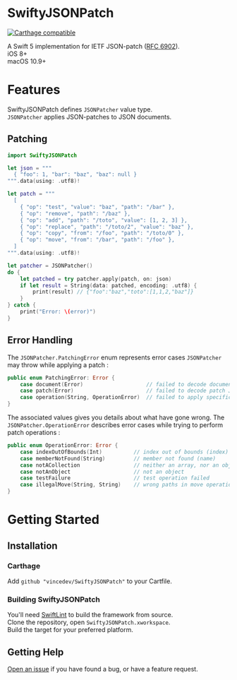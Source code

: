 SwiftyJSONPatch
===============

[![Carthage compatible](https://img.shields.io/badge/Carthage-compatible-4BC51D.svg?style=flat)](https://github.com/Carthage/Carthage)

A Swift 5 implementation for IETF JSON-patch ([RFC 6902](http://tools.ietf.org/html/rfc6902)).  
iOS 8+  
macOS 10.9+

# Features

SwiftyJSONPatch defines `JSONPatcher` value type.  
`JSONPatcher` applies JSON-patches to JSON documents.

## Patching

```swift
import SwiftyJSONPatch

let json = """
  { "foo": 1, "bar": "baz", "baz": null }
""".data(using: .utf8)!

let patch = """
  [
    { "op": "test", "value": "baz", "path": "/bar" },
    { "op": "remove", "path": "/baz" },
    { "op": "add", "path": "/toto", "value": [1, 2, 3] },
    { "op": "replace", "path": "/toto/2", "value": "baz" },
    { "op": "copy", "from": "/foo", "path": "/toto/0" },
    { "op": "move", "from": "/bar", "path": "/foo" },
  ]
""".data(using: .utf8)!

let patcher = JSONPatcher()
do {
    let patched = try patcher.apply(patch, on: json)
    if let result = String(data: patched, encoding: .utf8) {
        print(result) // {"foo":"baz","toto":[1,1,2,"baz"]}
    }
} catch {
    print("Error: \(error)")
}
```

## Error Handling

The `JSONPatcher.PatchingError` enum represents error cases `JSONPatcher` may throw while applying a patch :

```swift
public enum PatchingError: Error {
    case document(Error)                    // failed to decode document JSON data
    case patch(Error)                       // failed to decode patch JSON data
    case operation(String, OperationError)  // failed to apply specific patch operation
}
```
The associated values gives you details about what have gone wrong.
The `JSONPatcher.OperationError` describes error cases while trying to perform patch operations :

```swift
public enum OperationError: Error {
    case indexOutOfBounds(Int)          // index out of bounds (index)
    case memberNotFound(String)         // member not found (name)
    case notACollection                 // neither an array, nor an object
    case notAnObject                    // not an object
    case testFailure                    // test operation failed
    case illegalMove(String, String)    // wrong paths in move operation (from, path)
}
```

# Getting Started

## Installation

### Carthage

Add `github "vincedev/SwiftyJSONPatch"` to your Cartfile.

### Building SwiftyJSONPatch

You'll need [SwiftLint](https://github.com/realm/SwiftLint) to build the framework from source.  
Clone the repository, open `SwiftyJSONPatch.xworkspace`.  
Build the target for your preferred platform.

## Getting Help

[Open an issue](https://github.com/vincedev/SwiftyJSONPatch/issues) if you have found a bug, or have a feature request.


## 
